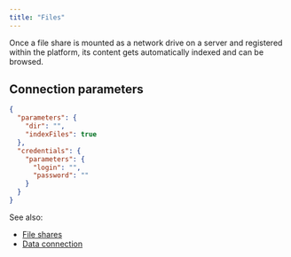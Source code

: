 ```yaml
---
title: "Files"
---
```


Once a file share is mounted as a network drive on a server and registered within the platform, its content gets
automatically
indexed and can be browsed.

## Connection parameters

```json
{
  "parameters": {
    "dir": "",
    "indexFiles": true
  },
  "credentials": {
    "parameters": {
      "login": "",
      "password": ""
    }
  }
}
```

See also:

* [File shares](../files.md)
* [Data connection](../../access.md#data-connection)
